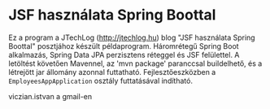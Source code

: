 JSF használata Spring Boottal
=============================

Ez a program a JTechLog (<http://jtechlog.hu>) blog "JSF használata Spring Boottal" posztjához készült példaprogram.
Háromrétegű Spring Boot alkalmazás, Spring Data JPA perzisztens réteggel és JSF
felülettel. A letöltést követően Mavennel, az 'mvn package' paranccsal buildelhető,
és a létrejött jar állomány azonnal futtatható. Fejlesztőeszközben a `EmployeesAppApplication`
osztály futtatásával indítható.

viczian.istvan a gmail-en

